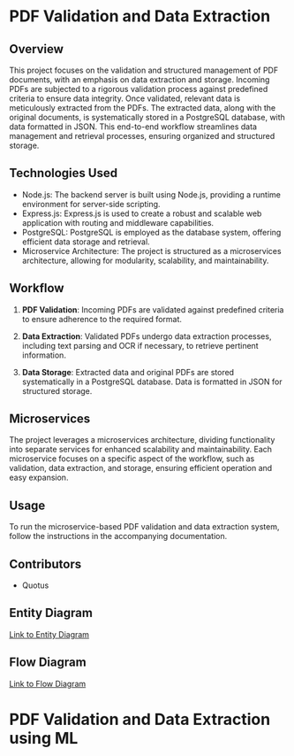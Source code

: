 # PDF Validation and Data Extraction

## Overview

This project focuses on the validation and structured management of PDF documents, with an emphasis on data extraction and storage. Incoming PDFs are subjected to a rigorous validation process against predefined criteria to ensure data integrity. Once validated, relevant data is meticulously extracted from the PDFs. The extracted data, along with the original documents, is systematically stored in a PostgreSQL database, with data formatted in JSON. This end-to-end workflow streamlines data management and retrieval processes, ensuring organized and structured storage.

## Technologies Used

- Node.js: The backend server is built using Node.js, providing a runtime environment for server-side scripting.
- Express.js: Express.js is used to create a robust and scalable web application with routing and middleware capabilities.
- PostgreSQL: PostgreSQL is employed as the database system, offering efficient data storage and retrieval.
- Microservice Architecture: The project is structured as a microservices architecture, allowing for modularity, scalability, and maintainability.

## Workflow

1. **PDF Validation**: Incoming PDFs are validated against predefined criteria to ensure adherence to the required format.

2. **Data Extraction**: Validated PDFs undergo data extraction processes, including text parsing and OCR if necessary, to retrieve pertinent information.

3. **Data Storage**: Extracted data and original PDFs are stored systematically in a PostgreSQL database. Data is formatted in JSON for structured storage.

## Microservices

The project leverages a microservices architecture, dividing functionality into separate services for enhanced scalability and maintainability. Each microservice focuses on a specific aspect of the workflow, such as validation, data extraction, and storage, ensuring efficient operation and easy expansion.

## Usage

To run the microservice-based PDF validation and data extraction system, follow the instructions in the accompanying documentation.

## Contributors

- Quotus


## Entity Diagram

[Link to Entity Diagram](https://www.figma.com/file/Cd3GjbbROn9iyluvEtrfMs/Untitled?type=design&node-id=1%3A521&mode=design&t=rNiBIoEjTwe1MTP4-1)

## Flow Diagram

[Link to Flow Diagram](https://www.figma.com/file/JfRZOWpj24fpFrr0miBtHM/Untitled?type=whiteboard&node-id=0%3A1&t=MsYsx9tDDb23OGL1-1)

# PDF Validation and Data Extraction using ML
